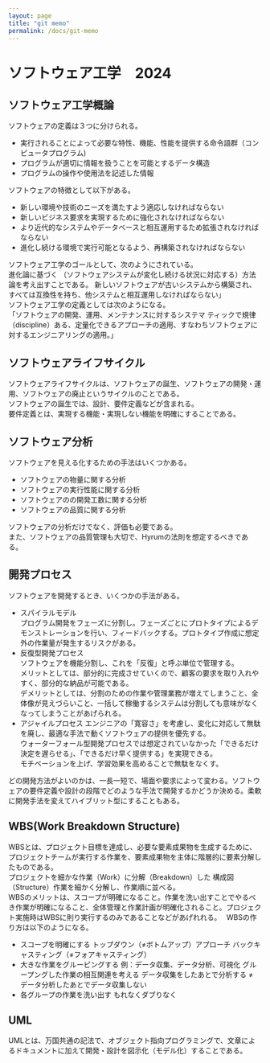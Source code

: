 ```yaml
---
layout: page
title: "git memo"
permalink: /docs/git-memo
---
```


# ソフトウェア工学　2024

## ソフトウェア工学概論
ソフトウェアの定義は３つに分けられる。 
 * 実行されることによって必要な特性、機能、性能を提供する命令語群（コンピュータプログラム)  
 * プログラムが適切に情報を扱うことを可能とするデータ構造  
 * プログラムの操作や使用法を記述した情報  

ソフトウェアの特徴として以下がある。  
- 新しい環境や技術のニーズを満たすよう適応しなければならない  
- 新しいビジネス要求を実現するために強化されなければならない  
- より近代的なシステムやデータベースと相互運用するため拡張されなければならない  
- 進化し続ける環境で実行可能となるよう、再構築されなければならない  

ソフトウェア工学のゴールとして、次のようにされている。  
進化論に基づく （ソフトウェアシステムが変化し続ける状況に対応する）方法論を考え出すことである。 新しいソフトウェアが古いシステムから構築され、すべては互換性を持ち、他システムと相互運用しなければならない」  
ソフトウェア工学の定義としては次のようになる。  
「ソフトウェアの開発、運用、メンテナンスに対するシステマ  ティックで規律（discipline）ある、定量化できるアプローチの適用、すなわちソフトウェアに対するエンジニアリングの適用。」  

## ソフトウェアライフサイクル
ソフトウェアライフサイクルは、ソフトウェアの誕生、ソフトウェアの開発・運用、ソフトウェアの廃止というサイクルのことである。  
ソフトウェアの誕生では、設計、要件定義などが含まれる。  
要件定義とは、実現する機能・実現しない機能を明確にすることである。

## ソフトウェア分析
ソフトウェアを見える化するための手法はいくつかある。
- ソフトウェアの物量に関する分析
- ソフトウェアの実行性能に関する分析
- ソフトウェアのの開発工数に関する分析
- ソフトウェアの品質に関する分析

ソフトウェアの分析だけでなく、評価も必要である。  
また、ソフトウェアの品質管理も大切で、Hyrumの法則を想定するべきである。  

## 開発プロセス
ソフトウェアを開発するとき、いくつかの手法がある。
- スパイラルモデル  
プログラム開発をフェーズに分割し。フェーズごとにプロトタイプによるデモンストレーションを行い、フィードバックする。プロトタイプ作成に想定外の作業量が発生するリスクがある。  
- 反復型開発プロセス  
ソフトウェアを機能分割し、これを「反復」と呼ぶ単位で管理する。  
メリットとしては、部分的に完成させていくので、顧客の要求を取り入れやすく、部分的な納品が可能である。  
デメリットとしては、分割のための作業や管理業務が増えてしまうこと、全体像が見えづらいこと、一括して稼働するシステムは分割しても意味がなくなってしまうことがあげられる。  
- アジャイルプロセス
エンジニアの「寛容さ」を考慮し、変化に対応して無駄を廃し、最適な手法で動くソフトウェアの提供を優先する。  
ウォーターフォール型開発プロセスでは想定されていなかった「できるだけ決定を遅らせる」、「できるだけ早く提供する」を実現できる。  
モチベーションを上げ、学習効果を高めることで無駄をなくす。　　

どの開発方法がよいのかは、一長一短で、場面や要求によって変わる。ソフトウェアの要件定義や設計の段階でどのような手法で開発するかどうか決める。柔軟に開発手法を変えてハイブリット型にすることもある。

## WBS(Work Breakdown Structure)
WBSとは、プロジェクト目標を達成し、必要な要素成果物を生成するために、プロジェクトチームが実行する作業を、要素成果物を主体に階層的に要素分解したものである。  
プロジェクトを細かな作業（Work）に分解（Breakdown）した 構成図（Structure）作業を細かく分解し、作業順に並べる。  
WBSのメリットは、スコープが明確になること。作業を洗い出すことでやるべき作業が明確になること、全体管理と作業計画が明確化されること。プロジェクト実施時はWBSに則り実行するのみであることなどがあげれれる。　 
WBSの作り方は以下のようになる。
- スコープを明確にする
トップダウン（≠ボトムアップ）アプローチ
バックキャスティング（≠フォアキャスティング）
- 大きな作業をグルーピングする
例：データ収集、データ分析、可視化
グループングした作業の相互関連を考える
データ収集をしたあとで分析する
≠　データ分析したあとでデータ収集しない
- 各グループの作業を洗い出す
もれなくダブりなく

## UML
UMLとは、万国共通の記法で、オブジェクト指向プログラミングで、文章によるドキュメントに加えて開発・設計を図示化（モデル化）することである。









